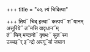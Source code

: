 +++
title = "०६ त्यं चिदित्था"

+++
तियं᳓ चिद् इत्था᳓ कत्पयं᳓ श᳓यानम्  
असूरिये᳓ त᳓मसि वावृधान᳓म्  
तं᳓ चिन् मन्दानो᳓ वृषभः᳓ सुत᳓स्य  
उच्चइ᳓र् इ᳓न्द्रो अपगू᳓र्या जघान
